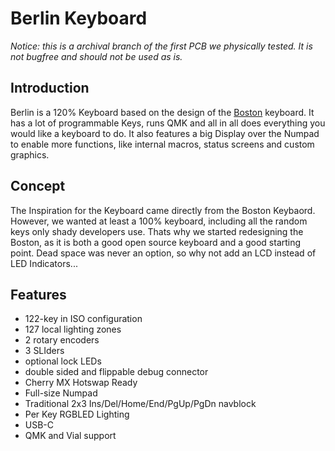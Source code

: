 # Berlin Keyboard

*Notice: this is a archival branch of the first PCB we physically tested. It is not bugfree and should not be used as is.*

## Introduction
Berlin is a 120% Keyboard based on the design of the [Boston](https://github.com/bluepylons/Boston) keyboard. 
It has a lot of programmable Keys, runs QMK and all in all does everything you would like a keyboard to do.
It also features a big Display over the Numpad to enable more functions, like internal macros, status screens and custom graphics.

## Concept
The Inspiration for the Keyboard came directly from the Boston Keybaord. 
However, we wanted at least a 100% keyboard, including all the random keys only shady developers use.
Thats why we started redesigning the Boston, as it is both a good open source keyboard and a good starting point.
Dead space was never an option, so why not add an LCD instead of LED Indicators...

## Features
* 122-key in ISO configuration
* 127 local lighting zones
* 2 rotary encoders
* 3 SLIders
* optional lock LEDs 
* double sided and flippable debug connector
* Cherry MX Hotswap Ready
* Full-size Numpad
* Traditional 2x3 Ins/Del/Home/End/PgUp/PgDn navblock 
* Per Key RGBLED Lighting
* USB-C
* QMK and Vial support
